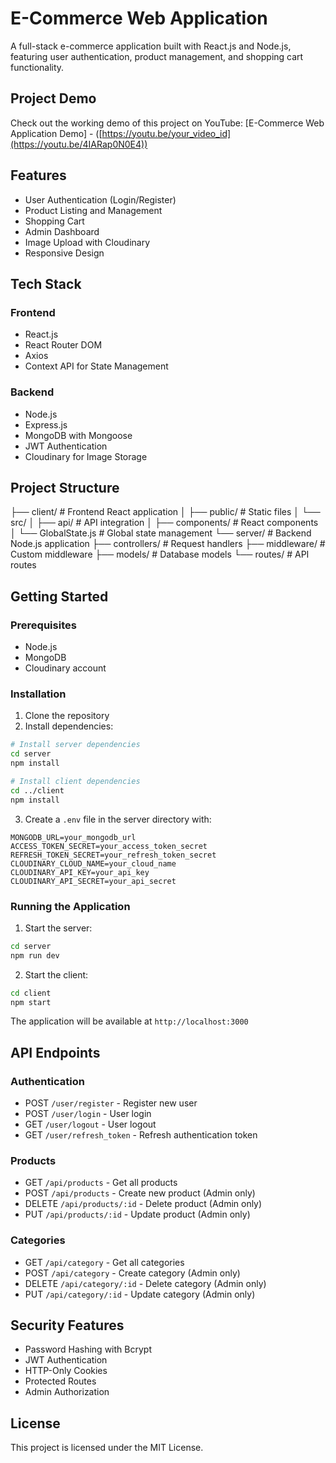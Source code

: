 # E-Commerce Web Application

A full-stack e-commerce application built with React.js and Node.js, featuring user authentication, product management, and shopping cart functionality.

## Project Demo

Check out the working demo of this project on YouTube:
[E-Commerce Web Application Demo] - ([https://youtu.be/your_video_id](https://youtu.be/4IARap0N0E4))

## Features

- User Authentication (Login/Register)
- Product Listing and Management
- Shopping Cart
- Admin Dashboard
- Image Upload with Cloudinary
- Responsive Design

## Tech Stack

### Frontend

- React.js
- React Router DOM
- Axios
- Context API for State Management

### Backend

- Node.js
- Express.js
- MongoDB with Mongoose
- JWT Authentication
- Cloudinary for Image Storage

## Project Structure

├── client/ # Frontend React application
│ ├── public/ # Static files
│ └── src/
│ ├── api/ # API integration
│ ├── components/ # React components
│ └── GlobalState.js # Global state management
└── server/ # Backend Node.js application
├── controllers/ # Request handlers
├── middleware/ # Custom middleware
├── models/ # Database models
└── routes/ # API routes

## Getting Started

### Prerequisites

- Node.js
- MongoDB
- Cloudinary account

### Installation

1. Clone the repository
2. Install dependencies:

```bash
# Install server dependencies
cd server
npm install

# Install client dependencies
cd ../client
npm install
```

3. Create a `.env` file in the server directory with:

```
MONGODB_URL=your_mongodb_url
ACCESS_TOKEN_SECRET=your_access_token_secret
REFRESH_TOKEN_SECRET=your_refresh_token_secret
CLOUDINARY_CLOUD_NAME=your_cloud_name
CLOUDINARY_API_KEY=your_api_key
CLOUDINARY_API_SECRET=your_api_secret
```

### Running the Application

1. Start the server:

```bash
cd server
npm run dev
```

2. Start the client:

```bash
cd client
npm start
```

The application will be available at `http://localhost:3000`

## API Endpoints

### Authentication

- POST `/user/register` - Register new user
- POST `/user/login` - User login
- GET `/user/logout` - User logout
- GET `/user/refresh_token` - Refresh authentication token

### Products

- GET `/api/products` - Get all products
- POST `/api/products` - Create new product (Admin only)
- DELETE `/api/products/:id` - Delete product (Admin only)
- PUT `/api/products/:id` - Update product (Admin only)

### Categories

- GET `/api/category` - Get all categories
- POST `/api/category` - Create category (Admin only)
- DELETE `/api/category/:id` - Delete category (Admin only)
- PUT `/api/category/:id` - Update category (Admin only)

## Security Features

- Password Hashing with Bcrypt
- JWT Authentication
- HTTP-Only Cookies
- Protected Routes
- Admin Authorization

## License

This project is licensed under the MIT License.
